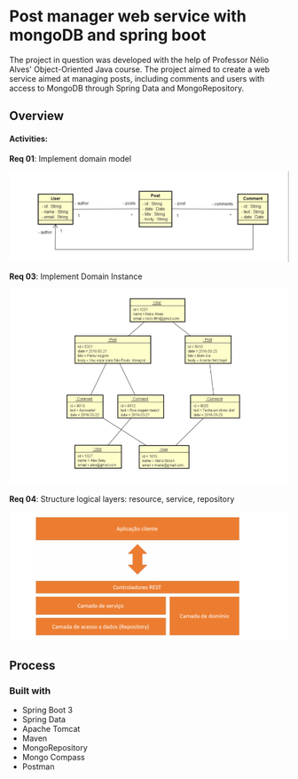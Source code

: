 # Post manager web service with mongoDB and spring boot

The project in question was developed with the help of Professor Nélio Alves' Object-Oriented Java course. The project aimed to create a web service aimed at managing posts, including comments and users with access to MongoDB through Spring Data and MongoRepository.
## Overview

#### Activities:

**Req 01**: Implement domain model

<img src="/assets/DomainModel.png">

**Req 03**: Implement Domain Instance

<img src="/assets/DomainInstance.png">

**Req 04**: Structure logical layers: resource, service, repository

<img src="/assets/LogicalLayers.png">

## Process

### Built with

- Spring Boot 3
- Spring Data
- Apache Tomcat
- Maven
- MongoRepository
- Mongo Compass
- Postman
